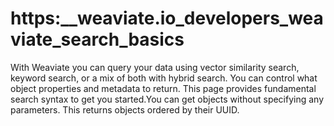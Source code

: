 # https:\_\_weaviate.io_developers_weaviate_search_basics

With Weaviate you can query your data using vector similarity search, keyword search, or a mix of both with hybrid search. You can control what object properties and metadata to return. This page provides fundamental search syntax to get you started.You can get objects without specifying any parameters. This returns objects ordered by their UUID.
